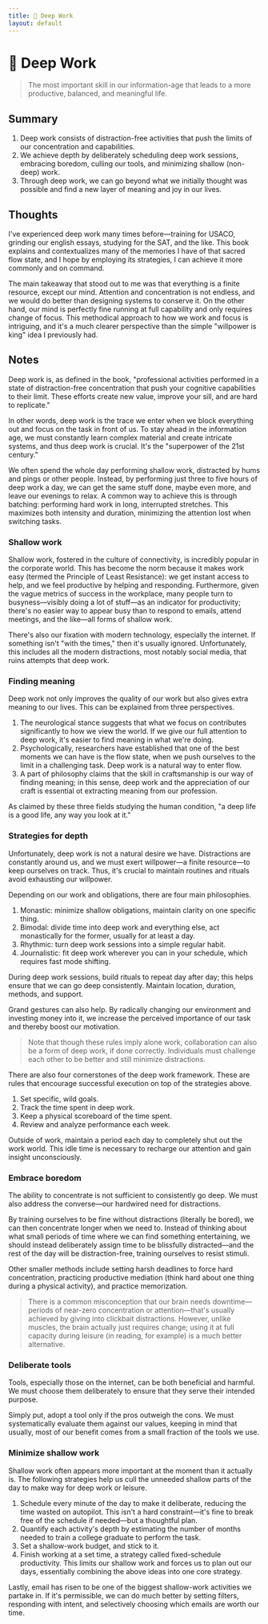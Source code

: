 ```yaml
---
title: 💼 Deep Work
layout: default
---
```


# 💼 Deep Work

> The most important skill in our information-age that leads to a more productive, balanced, and meaningful life.

## Summary
1. Deep work consists of distraction-free activities that push the limits of our concentration and capabilities.
2. We achieve depth by deliberately scheduling deep work sessions, embracing boredom, culling our tools, and minimizing shallow (non-deep) work.
3. Through deep work, we can go beyond what we initially thought was possible and find a new layer of meaning and joy in our lives.

## Thoughts
I've experienced deep work many times before—training for USACO, grinding our english essays, studying for the SAT, and the like. This book explains and contextualizes many of the memories I have of that sacred flow state, and I hope by employing its strategies, I can achieve it more commonly and on command.

The main takeaway that stood out to me was that everything is a finite resource, except our mind. Attention and concentration is not endless, and we would do better than designing systems to conserve it. On the other hand, our mind is perfectly fine running at full capability and only requires change of focus. This methodical approach to how we work and focus is intriguing, and it's a much clearer perspective than the simple "willpower is king" idea I previously had.

## Notes
Deep work is, as defined in the book, "professional activities performed in a state of distraction-free concentration that push your cognitive capabilities to their limit. These efforts create new value, improve your sill, and are hard to replicate."

In other words, deep work is the trace we enter when we block everything out and focus on the task in front of us. To stay ahead in the information age, we must constantly learn complex material and create intricate systems, and thus deep work is crucial. It's the "superpower of the 21st century."

We often spend the whole day performing shallow work, distracted by hums and pings or other people. Instead, by performing just three to five hours of deep work a day, we can get the same stuff done, maybe even more, and leave our evenings to relax. A common way to achieve this is through batching: performing hard work in long, interrupted stretches. This maximizes both intensity and duration, minimizing the attention lost when switching tasks.

### Shallow work
Shallow work, fostered in the culture of connectivity, is incredibly popular in the corporate world. This has become the norm because it makes work easy (termed the Principle of Least Resistance): we get instant access to help, and we feel productive by helping and responding. Furthermore, given the vague metrics of success in the workplace, many people turn to busyness—visibly doing a lot of stuff—as an indicator for productivity; there's no easier way to appear busy than to respond to emails, attend meetings, and the like—all forms of shallow work.

There's also our fixation with modern technology, especially the internet. If something isn't "with the times," then it's usually ignored. Unfortunately, this includes all the modern distractions, most notably social media, that ruins attempts that deep work.

### Finding meaning
Deep work not only improves the quality of our work but also gives extra meaning to our lives. This can be explained from three perspectives.
1. The neurological stance suggests that what we focus on contributes significantly to how we view the world. If we give our full attention to deep work, it's easier to find meaning in what we're doing.
2. Psychologically, researchers have established that one of the best moments we can have is the flow state, when we push ourselves to the limit in a challenging task. Deep work is a natural way to enter flow.
3. A part of philosophy claims that the skill in craftsmanship is our way of finding meaning; in this sense, deep work and the appreciation of our craft is essential ot extracting meaning from our profession.

As claimed by these three fields studying the human condition, "a deep life is a good life, any way you look at it."

### Strategies for depth
Unfortunately, deep work is not a natural desire we have. Distractions are constantly around us, and we must exert willpower—a finite resource—to keep ourselves on track. Thus, it's crucial to maintain routines and rituals avoid exhausting our willpower.

Depending on our work and obligations, there are four main philosophies.
1. Monastic: minimize shallow obligations, maintain clarity on one specific thing.
2. Bimodal: divide time into deep work and everything else, act monastically for the former, usually for at least a day.
3. Rhythmic: turn deep work sessions into a simple regular habit.
4. Journalistic: fit deep work wherever you can in your schedule, which requires fast mode shifting.

During deep work sessions, build rituals to repeat day after day; this helps ensure that we can go deep consistently. Maintain location, duration, methods, and support.

Grand gestures can also help. By radically changing our environment and investing money into it, we increase the perceived importance of our task and thereby boost our motivation.

> Note that though these rules imply alone work, collaboration can also be a form of deep work, if done correctly. Individuals must challenge each other to be better and still minimize distractions.

There are also four cornerstones of the deep work framework. These are rules that encourage successful execution on top of the strategies above.
1. Set specific, wild goals.
2. Track the time spent in deep work.
3. Keep a physical scoreboard of the time spent.
4. Review and analyze performance each week.

Outside of work, maintain a period each day to completely shut out the work world. This idle time is necessary to recharge our attention and gain insight unconsciously.

### Embrace boredom
The ability to concentrate is not sufficient to consistently go deep. We must also address the converse—our hardwired need for distractions.

By training ourselves to be fine without distractions (literally be bored), we can then concentrate longer when we need to. Instead of thinking about what small periods of time where we can find something entertaining, we should instead deliberately assign time to be blissfully distracted—and the rest of the day will be distraction-free, training ourselves to resist stimuli.

Other smaller methods include setting harsh deadlines to force hard concentration, practicing productive mediation (think hard about one thing during a physical activity), and practice memorization.

> There is a common misconception that our brain needs downtime—periods of near-zero concentration or attention—that's usually achieved by giving into clickbait distractions. However, unlike muscles, the brain actually just requires change; using it at full capacity during leisure (in reading, for example) is a much better alternative.

### Deliberate tools
Tools, especially those on the internet, can be both beneficial and harmful. We must choose them deliberately to ensure that they serve their intended purpose.

Simply put, adopt a tool only if the pros outweigh the cons. We must systematically evaluate them against our values, keeping in mind that usually, most of our benefit comes from a small fraction of the tools we use.

### Minimize shallow work
Shallow work often appears more important at the moment than it actually is. The following strategies help us cull the unneeded shallow parts of the day to make way for deep work or leisure.
1. Schedule every minute of the day to make it deliberate, reducing the time wasted on autopilot. This isn't a hard constraint—it's fine to break free of the schedule if needed—but a thoughtful plan.
2. Quantify each activity's depth by estimating the number of months needed to train a college graduate to perform the task.
3. Set a shallow-work budget, and stick to it.
4. Finish working at a set time, a strategy called fixed-schedule productivity. This limits our shallow work and forces us to plan out our days, essentially combining the above ideas into one core strategy.

Lastly, email has risen to be one of the biggest shallow-work activities we partake in. If it's permissible, we can do much better by setting filters, responding with intent, and selectively choosing which emails are worth our time.